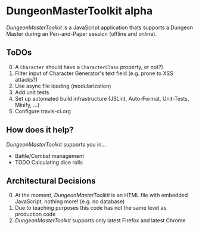 DungeonMasterToolkit **alpha**
==============================

*DungeonMasterToolkit* is a JavaScript application thats supports a Dungeon Master during an Pen-and-Paper session (offline and online).

ToDOs
-----
0. A `Character` should have a `CharacterClass` property, or not?)
0. Filter input of Character Generator's text field (e.g. prone to XSS attacks?)
0. Use async file loading (modularization)
0. Add unit tests
0. Set up automated build infrastructure (JSLint, Auto-Format, Unit-Tests, Minify, ...)
0. Configure travis-ci.org


How does it help?
-----------------
*DungeonMasterToolkit* supports you in...

* Battle/Combat management
* TODO Calculating dice rolls

Architectural Decisions
-----------------------
0. At the moment, *DungeonMasterToolkit* is an HTML file with embedded JavaScript, nothing more! (e.g. no database)
0. Due to teaching purposes this code has not the same level as production code
0. *DungeonMasterToolkit* supports only latest Firefox and latest Chrome
